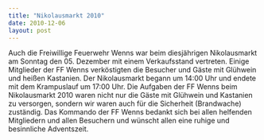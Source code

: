 ```yaml
---
title: "Nikolausmarkt 2010"
date: 2010-12-06
layout: post
---
```


Auch die Freiwillige Feuerwehr Wenns war beim diesjährigen Nikolausmarkt am Sonntag den 05. Dezember mit einem Verkaufsstand vertreten. Einige Mitglieder der FF Wenns verköstigten die Besucher und Gäste mit Glühwein und heißen Kastanien. Der Nikolausmarkt begann um 14:00 Uhr und endete mit dem Krampuslauf um 17:00 Uhr.
Die Aufgaben der FF Wenns beim Nikolausmarkt 2010 waren nicht nur die Gäste mit Glühwein und Kastanien zu versorgen, sondern wir waren auch für die Sicherheit (Brandwache) zuständig. Das Kommando der FF Wenns bedankt sich bei allen helfenden Mitgliedern und allen Besuchern und wünscht allen eine ruhige und besinnliche Adventszeit.